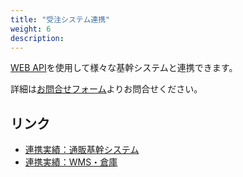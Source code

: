 ```yaml
---
title: "受注システム連携"
weight: 6
description: 
---
```


[WEB API](../development/webapi/)を使用して様々な基幹システムと連携できます。

詳細は[お問合せフォーム](https://www.commerble.com/contact)よりお問合せください。

## リンク

- [連携実績：通販基幹システム](https://www.commerble.com/connected-services#core)
- [連携実績：WMS・倉庫](https://www.commerble.com/connected-services#wms)